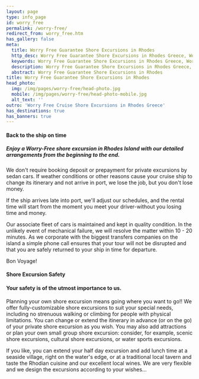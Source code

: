 ```yaml
---
layout: page
type: info_page
id: worry_free
permalink: /worry-free/
redirect_from: worry_free.htm
has_gallery: false
meta:
  title: Worry Free Guarantee Shore Excursions in Rhodes
  http_desc: Worry Free Guarantee Shore Excursions in Rhodes Greece, Worry Free Guarantee Cruise Shore Excursions in Rhodes Greece
  keywords: Worry Free Guarantee Shore Excursions in Rhodes Greece, Worry Free Guarantee Cruise Shore Excursions in Rhodes Greece
  description: Worry Free Guarantee Shore Excursions in Rhodes Greece, Worry Free Guarantee Cruise Shore Excursions in Rhodes Greece
  abstract: Worry Free Guarantee Shore Excursions in Rhodes
title: Worry Free Guarantee Shore Excursions in Rhodes
head_photo:
  img: /img/pages/worry-free/head-photo.jpg
  mobile: /img/pages/worry-free/head-photo-mobile.jpg
  alt_text: ''
outro: 'Worry Free Cruise Shore Excursions in Rhodes Greece'
has_destinations: true
has_banners: true
---
```

#### Back to the ship on time

##### Enjoy a Worry-Free shore excursion in Rhodes Island with our detailed arrangements from the beginning to the end.

We don't require booking deposit or prepayment for private excursions by sedan cars.  If weather conditions or other reasons cause your cruise ship to change its itinerary and not arrive in port, we lose the job, but you don't lose money.

If the ship arrives late into port, we'll adjust our schedules, and the rental time will start from the moment you meet your driver-without you losing time and money.

Our associate fleet of cars is maintained and kept in quality condition. In the unlikely event of mechanical failure, we will resolve the matter within 10 - 20 minutes. As we corporate with the biggest transfers companies on the island a simple phone call ensures that your tour will not be disrupted and that you are safely returned to your ship in time for departure.

Bon Voyage!

#### Shore Excursion Safety

#### Your safety is of the utmost importance to us.

Planning your own shore excursion means going where you want to go!!  We offer fully-customizable shore excursions to suit your special needs, including no strenuous walking or climbing for people with physical limitations. You can change or extend the itinerary in advance (or on the go) of your private shore excursion as you wish. You may also add attractions or plan your own small group shore excursion: consider, for example, scenic shore excursions, cultural shore excursions, or water sports excursions.  

If you like, you can extend your half day excursion and add lunch time at a seaside village, right on the water's edge, or at a traditional local tavern and taste the Rhodian cuisine and our excellent local wines. We are very flexible and we design the excursions according to your wishes...